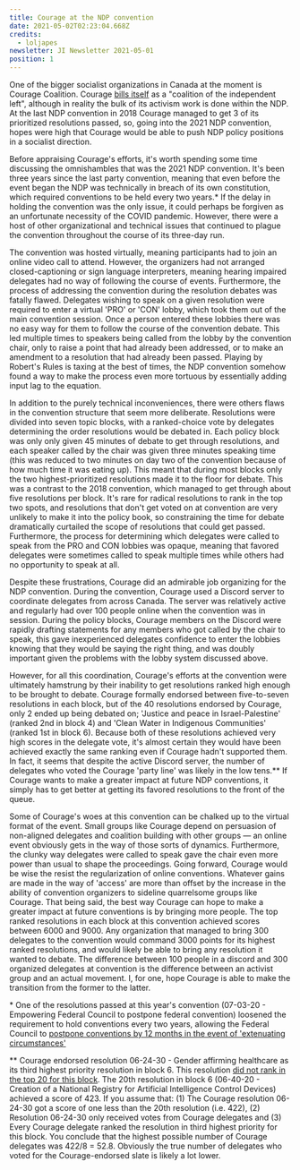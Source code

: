 ```yaml
---
title: Courage at the NDP convention
date: 2021-05-02T02:23:04.668Z
credits:
  - loljapes
newsletter: JI Newsletter 2021-05-01
position: 1
---
```

One of the bigger socialist organizations in Canada at the moment is Courage Coalition. Courage [bills itself](http://www.couragecoalition.ca/about/) as a "coalition of the independent left", although in reality the bulk of its activism work is done within the NDP. At the last NDP convention in 2018 Courage managed to get 3 of its prioritized resolutions passed, so, going into the 2021 NDP convention, hopes were high that Courage would be able to push NDP policy positions in a socialist direction. 

Before appraising Courage's efforts, it's worth spending some time discussing the omnishambles that was the 2021 NDP convention. It's been three years since the last party convention, meaning that even before the event began the NDP was technically in breach of its own constitution, which required conventions to be held every two years.* If the delay in holding the convention was the only issue, it could perhaps be forgiven as an unfortunate necessity of the COVID pandemic. However, there were a host of other organizational and technical issues that continued to plague the convention throughout the course of its three-day run. 

The convention was hosted virtually, meaning participants had to join an online video call to attend. However, the organizers had not arranged closed-captioning or sign language interpreters, meaning hearing impaired delegates had no way of following the course of events. Furthermore, the process of addressing the convention during the resolution debates was fatally flawed. Delegates wishing to speak on a given resolution were required to enter a virtual 'PRO' or 'CON' lobby, which took them out of the main convention session. Once a person entered these lobbies there was no easy way for them to follow the course of the convention debate. This led multiple times to speakers being called from the lobby by the convention chair, only to raise a point that had already been addressed, or to make an amendment to a resolution that had already been passed. Playing by Robert's Rules is taxing at the best of times, the NDP convention somehow found a way to make the process even more tortuous by essentially adding input lag to the equation.

In addition to the purely technical inconveniences, there were others flaws in the convention structure that seem more deliberate. Resolutions were divided into seven topic blocks, with a ranked-choice vote by delegates determining the order resolutions would be debated in. Each policy block was only only given 45 minutes of debate to get through resolutions, and each speaker called by the chair was given three minutes speaking time (this was reduced to two minutes on day two of the convention because of how much time it was eating up). This meant that during most blocks only the two highest-prioritized resolutions made it to the floor for debate. This was a contrast to the 2018 convention, which managed to get through about five resolutions per block. It's rare for radical resolutions to rank in the top two spots, and resolutions that don't get voted on at convention are very unlikely to make it into the policy book, so constraining the time for debate dramatically curtailed the scope of resolutions that could get passed. Furthermore, the process for determining which delegates were called to speak from the PRO and CON lobbies was opaque, meaning that favored delegates were sometimes called to speak multiple times while others had no opportunity to speak at all.   

Despite these frustrations, Courage did an admirable job organizing for the NDP convention. During the convention, Courage used a Discord server to coordinate delegates from across Canada. The server was relatively active and regularly had over 100 people online when the convention was in session. During the policy blocks, Courage members on the Discord were rapidly drafting statements for any members who got called by the chair to speak, this gave inexperienced delegates confidence to enter the lobbies knowing that they would be saying the right thing, and was doubly important given the problems with the lobby system discussed above. 

However, for all this coordination, Courage's efforts at the convention were ultimately hamstrung by their inability to get resolutions ranked high enough to be brought to debate. Courage formally endorsed between five-to-seven resolutions in each block, but of the 40 resolutions endorsed by Courage, only 2 ended up being debated on; 'Justice and peace in Israel-Palestine' (ranked 2nd in block 4) and 'Clean Water in Indigenous Communities' (ranked 1st in block 6). Because both of these resolutions achieved very high scores in the delegate vote, it's almost certain they would have been achieved exactly the same ranking even if Courage hadn't supported them. In fact, it seems that despite the active Discord server, the number of delegates who voted the Courage 'party line' was likely in the low tens.\*\* If Courage wants to make a greater impact at future NDP conventions, it simply has to get better at getting its favored resolutions to the front of the queue. 

Some of Courage's woes at this convention can be chalked up to the virtual format of the event. Small groups like Courage depend on persuasion of non-aligned delegates and coalition building with other groups — an online event obviously gets in the way of those sorts of dynamics. Furthermore, the clunky way delegates were called to speak gave the chair even more power than usual to shape the proceedings. Going forward, Courage would be wise the resist the regularization of online conventions. Whatever gains are made in the way of 'access' are more than offset by the increase in the ability of convention organizers to sideline quarrelsome groups like Courage. That being said, the best way Courage can hope to make a greater impact at future conventions is by bringing more people. The top ranked resolutions in each block at this convention achieved scores between 6000 and 9000. Any organization that managed to bring 300 delegates to the convention would command 3000 points for its highest ranked resolutions, and would likely be able to bring any resolution it wanted to debate. The difference between 100 people in a discord and 300 organized delegates at convention is the difference between an activist group and an actual movement. I, for one, hope Courage is able to make the transition from the former to the latter. 

\* One of the resolutions passed at this year's convention (07-03-20 - Empowering Federal Council to postpone federal convention) loosened the requirement to hold conventions every two years, allowing the Federal Council to [postpone conventions by 12 months in the event of 'extenuating circumstances'](https://www.scribd.com/document/501797846/2021-NDP-Convention-Resolutions-20210406EN)

\*\* Courage endorsed resolution 06-24-30 - Gender affirming healthcare as its third highest priority resolution in block 6. This resolution [did not rank in the top 20 for this block](https://www.scribd.com/document/502204765/NDP-2021-Priority-Resolutions). The 20th resolution in block 6 (06-40-20 - Creation of a National Registry for Artificial Intelligence Control Devices) achieved a score of 423. If you assume that: (1) The Courage resolution 06-24-30 got a score of one less than the 20th resolution (i.e. 422), (2) Resolution 06-24-30 only received votes from Courage delegates and (3) Every Courage delegate ranked the resolution in third highest priority for this block. You conclude that the highest possible number of Courage delegates was 422/8 = 52.8. Obviously the true number of delegates who voted for the Courage-endorsed slate is likely a lot lower.